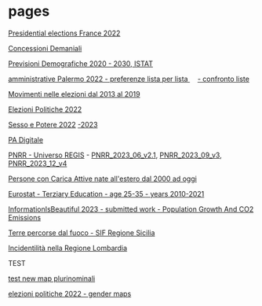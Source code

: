 # pages

[Presidential elections France 2022](https://gjrichter.github.io/pages/Elezioni_Francia_2020_primo_turno/)

[Concessioni Demaniali ](https://gjrichter.github.io/pages/scrollama/index_Concessioni_confronto.html)

[Previsioni Demografiche 2020 - 2030,  ISTAT ](https://gjrichter.github.io/pages/scrollama/index_Demografia_Bars.html)

[amministrative Palermo 2022 - preferenze lista per lista ](https://gjrichter.github.io/pages/Elezioni_Palermo_2022/index_test_api_embed_Elezioni_Palermo_2022_Preferenze_values.html)   &nbsp;&nbsp;&nbsp;   [- confronto liste](https://gjrichter.github.io/pages/Elezioni_Palermo_2022)

[Movimenti nelle elezioni dal 2013 al  2019](https://gjrichter.github.io/pages/Elezioni_2013_2019_small/index_top_3.html)

[Elezioni Politiche 2022](https://gjrichter.github.io/pages/Elezioni_Politiche_2022/index.html)

[Sesso e Potere 2022](https://gjrichter.github.io/pages/Sesso%20e%20Potere/) [-2023](https://gjrichter.github.io/pages/Sesso%20e%20Potere/2023)

[PA Digitale](https://gjrichter.github.io/pages/PA%20Digitale/PA_Digitale_Candidature%20finanziate_dashboard_I.html)

[PNRR - Universo REGIS](https://gjrichter.github.io/pages/PNRR) - [PNRR_2023_06_v2.1](https://gjrichter.github.io/pages/PNRR_2023_06_v2.1),  [PNRR_2023_09_v3](https://gjrichter.github.io/pages/PNRR_2023_09_v3), [PNRR_2023_12_v4](https://gjrichter.github.io/pages/PNRR_2023_12_v4)

[Persone con Carica Attive nate all'estero dal 2000 ad oggi](https://gjrichter.github.io/pages/Macerata/index_test_api_embed_CamCom_Macerata_forze_lavoro_world_y_choro.html)

[Eurostat - Terziary Education - age 25-35 - years 2010-2021](https://gjrichter.github.io/pages/Eurostat_Terziary_Education/index.html)

[InformationIsBeautiful 2023 - submitted work - Population Growth And CO2 Emissions](https://gjrichter.github.io/pages/InformationIsBeautiful_2023/PopulationGrowthAndCO2Emissions.html)

[Terre percorse dal fuoco - SIF Regione Sicilia](https://gjrichter.github.io/pages/SIF_facets)

[Incidentilità nella Regione Lombardia](https://gjrichter.github.io/pages/AREU_facets)



TEST

[test new map plurinominali ](https://gjrichter.github.io/ixmaps/ui/dispatch.htm?ui=view&basemap=ll&legend=1&project=https://raw.githubusercontent.com/gjrichter/viz/master/Elezioni/Politiche/2022_test/ixmaps_project_CAMERA_CollegiPLURINOMINALI_2020_candidati_poligoni.json)

[elezioni politiche 2022 - gender maps ](https://gjrichter.github.io/pages/Elezioni_Politiche_2022_gender/index.html)





